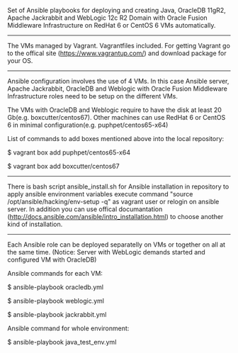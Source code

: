 Set of Ansible playbooks for deploying and creating Java, OracleDB 11gR2, Apache Jackrabbit and WebLogic 12c R2 Domain with Oracle Fusion Middleware Infrastructure on RedHat 6 or CentOS 6 VMs automatically.
__________________________________________________________

The VMs managed by Vagrant. Vagrantfiles included. For getting Vagrant go to the offical site (https://www.vagrantup.com/) and download package for your OS.
__________________________________________________________

Ansible configuration involves the use of 4 VMs. In this case Ansible server, Apache Jackrabbit, OracleDB and Weblogic with Oracle Fusion Middleware Infrastructure roles need to be setup on the different VMs. 

The VMs with OracleDB and Weblogic require to have the disk at least 20 Gb(e.g. boxcutter/centos67). Other machines can use RedHat 6 or CentOS 6 in minimal configuration(e.g. puphpet/centos65-x64)

List of commands to add boxes mentioned above into the local repository:

$ vagrant box add puphpet/centos65-x64

$ vagrant box add boxcutter/centos67
___________________________________________________________

There is bash script ansible_install.sh for Ansible installation in repository to apply ansible environment variables execute command "source /opt/ansible/hacking/env-setup -q" as vagrant user or relogin on ansible server. In addition you can use offical documantation (http://docs.ansible.com/ansible/intro_installation.html) to choose another kind of installation.
___________________________________________________________

Each Ansible role can be deployed separatelly on VMs or together on all at the same time.
(Notice: Server with WebLogic demands started and configured VM with OracleDB) 


Ansible commands for each VM:

$ ansible-playbook oracledb.yml

$ ansible-playbook weblogic.yml

$ ansible-playbook jackrabbit.yml 


Ansible command for whole environment:

$ ansible-playbook java_test_env.yml